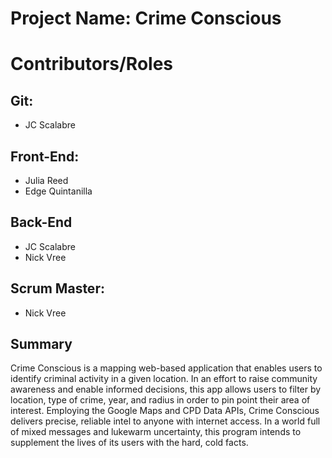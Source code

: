 # Project Name: Crime Conscious

# Contributors/Roles

## Git: 
* JC Scalabre

## Front-End: 
* Julia Reed
* Edge Quintanilla

## Back-End
* JC Scalabre
* Nick Vree

## Scrum Master: 
* Nick Vree

## Summary
Crime Conscious is a mapping web-based application that enables users to identify criminal activity in a given location.  In an effort to raise community awareness and enable informed decisions, this app allows users to filter by location, type of crime, year, and radius in order to pin point their area of interest.  Employing the Google Maps and CPD Data APIs, Crime Conscious delivers precise, reliable intel to anyone with internet access.  In a world full of mixed messages and lukewarm uncertainty, this program intends to supplement the lives of its users with the hard, cold facts.
